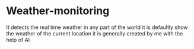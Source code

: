 # Weather-monitoring
It detects the real time weather in any part of the world it is defaultly show the weather of the current location it is generally created by me with the help of AI
